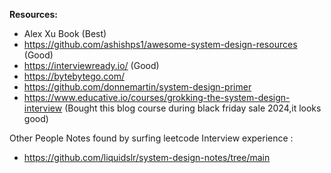 **Resources:**

- Alex Xu Book (Best)
- https://github.com/ashishps1/awesome-system-design-resources (Good)
- https://interviewready.io/ (Good)
- https://bytebytego.com/
- https://github.com/donnemartin/system-design-primer
- https://www.educative.io/courses/grokking-the-system-design-interview (Bought this blog course during black friday sale 2024,it looks good)



Other People Notes found by surfing leetcode Interview experience :
- https://github.com/liquidslr/system-design-notes/tree/main
  
